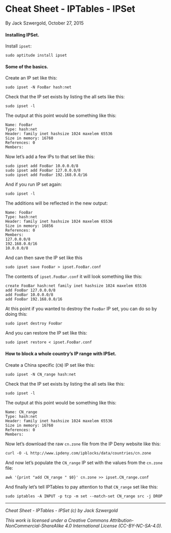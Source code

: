 # Cheat Sheet - IPTables - IPSet

By Jack Szwergold, October 27, 2015

#### Installing IPSet.

Install `ipset`:

    sudo aptitude install ipset

#### Some of the basics.

Create an IP set like this:

    sudo ipset -N FooBar hash:net

Check that the IP set exists by listing the all sets like this:

	sudo ipset -l

The output at this point would be something like this:

	Name: FooBar
	Type: hash:net
	Header: family inet hashsize 1024 maxelem 65536
	Size in memory: 16760
	References: 0
	Members:

Now let’s add a few IPs to that set like this:

    sudo ipset add FooBar 10.0.0.0/8
    sudo ipset add FooBar 127.0.0.0/8
    sudo ipset add FooBar 192.168.0.0/16

And if you run IP set again:

	sudo ipset -l

The additions will be reflected in the new output:

	Name: FooBar
	Type: hash:net
	Header: family inet hashsize 1024 maxelem 65536
	Size in memory: 16856
	References: 0
	Members:
	127.0.0.0/8
	192.168.0.0/16
	10.0.0.0/8

And can then save the IP set like this

    sudo ipset save FooBar > ipset.FooBar.conf

The contents of `ipset.FooBar.conf` it will look something like this:

	create FooBar hash:net family inet hashsize 1024 maxelem 65536
	add FooBar 127.0.0.0/8
	add FooBar 10.0.0.0/8
	add FooBar 192.168.0.0/16

At this point if you wanted to destroy the `FooBar` IP set, you can do so by doing this:

    sudo ipset destroy FooBar

And you can restore the IP set like this:

    sudo ipset restore < ipset.FooBar.conf

#### How to block a whole country’s IP range with IPSet.

Create a China specific (`CN`) IP set like this:

	sudo ipset -N CN_range hash:net

Check that the IP set exists by listing the all sets like this:

	sudo ipset -l

The output at this point would be something like this:

	Name: CN_range
	Type: hash:net
	Header: family inet hashsize 1024 maxelem 65536
	Size in memory: 16760
	References: 0
	Members:

Now let’s download the raw `cn.zone` file from the IP Deny website like this:

	curl -O -L http://www.ipdeny.com/ipblocks/data/countries/cn.zone

And now let’s populate the `CN_range` IP set with the values from the `cn.zone` file:

	awk '{print "add CN_range " $0}' cn.zone >> ipset.CN_range.conf

And finally let’s tell IPTables to pay attention to that `CN_range` set like this:

	sudo iptables -A INPUT -p tcp -m set --match-set CN_range src -j DROP

***

*Cheat Sheet - IPTables - IPSet (c) by Jack Szwergold*

*This work is licensed under a Creative Commons Attribution-NonCommercial-ShareAlike 4.0 International License (CC-BY-NC-SA-4.0).*
